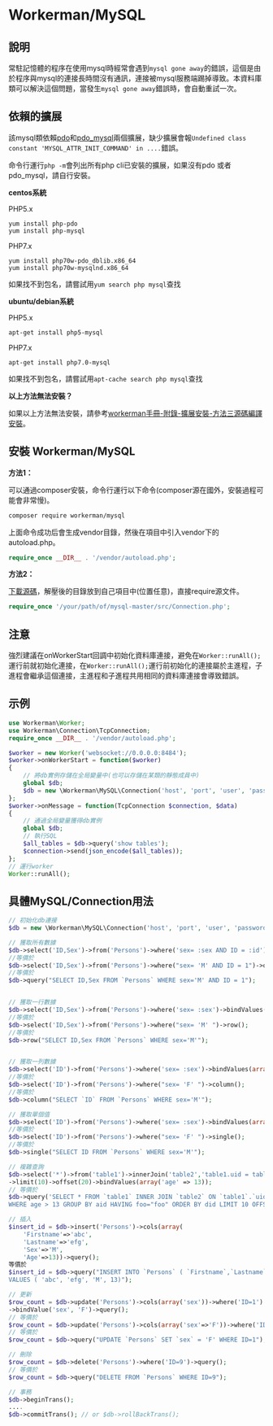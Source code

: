# Workerman/MySQL

## 說明
常駐記憶體的程序在使用mysql時經常會遇到```mysql gone away```的錯誤，這個是由於程序與mysql的連接長時間沒有通訊，連接被mysql服務端踢掉導致。本資料庫類可以解決這個問題，當發生```mysql gone away```錯誤時，會自動重試一次。

## 依賴的擴展
該mysql類依賴[pdo](https://php.net/manual/zh/book.pdo.php)和[pdo_mysql](https://php.net/manual/zh/ref.pdo-mysql.php)兩個擴展，缺少擴展會報```Undefined class constant 'MYSQL_ATTR_INIT_COMMAND' in ....```錯誤。

命令行運行```php -m```會列出所有php cli已安裝的擴展，如果沒有pdo 或者 pdo_mysql，請自行安裝。

**centos系統**

PHP5.x
```
yum install php-pdo
yum install php-mysql
```

PHP7.x
```
yum install php70w-pdo_dblib.x86_64
yum install php70w-mysqlnd.x86_64
```
如果找不到包名，請嘗試用```yum search php mysql```查找

**ubuntu/debian系統**

PHP5.x
```
apt-get install php5-mysql
```

PHP7.x
```
apt-get install php7.0-mysql
```

如果找不到包名，請嘗試用```apt-cache search php mysql```查找

**以上方法無法安裝？**

如果以上方法無法安裝，請參考[workerman手冊-附錄-擴展安裝-方法三源碼編譯安裝](../appendices/install-extension.md)。

## 安裝 Workerman/MySQL
**方法1：**

可以通過composer安裝，命令行運行以下命令(composer源在國外，安裝過程可能會非常慢)。

```bash
composer require workerman/mysql
```

上面命令成功后會生成vendor目錄，然後在項目中引入vendor下的autoload.php。
```php
require_once __DIR__ . '/vendor/autoload.php';
```

**方法2：**

[下載源碼](https://github.com/walkor/mysql/archive/master.zip)，解壓後的目錄放到自己項目中(位置任意)，直接require源文件。

```php
require_once '/your/path/of/mysql-master/src/Connection.php';
```


## 注意
強烈建議在onWorkerStart回調中初始化資料庫連接，避免在```Worker::runAll();```運行前就初始化連接，在```Worker::runAll();```運行前初始化的連接屬於主進程，子進程會繼承這個連接，主進程和子進程共用相同的資料庫連接會導致錯誤。

## 示例
```php
use Workerman\Worker;
use Workerman\Connection\TcpConnection;
require_once __DIR__ . '/vendor/autoload.php';

$worker = new Worker('websocket://0.0.0.0:8484');
$worker->onWorkerStart = function($worker)
{
    // 將db實例存儲在全局變量中(也可以存儲在某類的靜態成員中)
    global $db;
    $db = new \Workerman\MySQL\Connection('host', 'port', 'user', 'password', 'db_name');
};
$worker->onMessage = function(TcpConnection $connection, $data)
{
    // 通過全局變量獲得db實例
    global $db;
    // 執行SQL
    $all_tables = $db->query('show tables');
    $connection->send(json_encode($all_tables));
};
// 運行worker
Worker::runAll();
```
## 具體MySQL/Connection用法
```php
// 初始化db連接
$db = new \Workerman\MySQL\Connection('host', 'port', 'user', 'password', 'db_name');

// 獲取所有數據
$db->select('ID,Sex')->from('Persons')->where('sex= :sex AND ID = :id')->bindValues(array('sex'=>'M', 'id' => 1))->query();
//等價於
$db->select('ID,Sex')->from('Persons')->where("sex= 'M' AND ID = 1")->query();
//等價於
$db->query("SELECT ID,Sex FROM `Persons` WHERE sex='M' AND ID = 1");


// 獲取一行數據
$db->select('ID,Sex')->from('Persons')->where('sex= :sex')->bindValues(array('sex'=>'M'))->row();
//等價於
$db->select('ID,Sex')->from('Persons')->where("sex= 'M' ")->row();
//等價於
$db->row("SELECT ID,Sex FROM `Persons` WHERE sex='M'");


// 獲取一列數據
$db->select('ID')->from('Persons')->where('sex= :sex')->bindValues(array('sex'=>'M'))->column();
//等價於
$db->select('ID')->from('Persons')->where("sex= 'F' ")->column();
//等價於
$db->column("SELECT `ID` FROM `Persons` WHERE sex='M'");

// 獲取單個值
$db->select('ID')->from('Persons')->where('sex= :sex')->bindValues(array('sex'=>'M'))->single();
//等價於
$db->select('ID')->from('Persons')->where("sex= 'F' ")->single();
//等價於
$db->single("SELECT ID FROM `Persons` WHERE sex='M'");

// 複雜查詢
$db->select('*')->from('table1')->innerJoin('table2','table1.uid = table2.uid')->where('age > :age')->groupBy(array('aid'))->having('foo="foo"')->orderByASC/*orderByDESC*/(array('did'))
->limit(10)->offset(20)->bindValues(array('age' => 13));
// 等價於
$db->query('SELECT * FROM `table1` INNER JOIN `table2` ON `table1`.`uid` = `table2`.`uid`
WHERE age > 13 GROUP BY aid HAVING foo="foo" ORDER BY did LIMIT 10 OFFSET 20');

// 插入
$insert_id = $db->insert('Persons')->cols(array(
    'Firstname'=>'abc',
    'Lastname'=>'efg',
    'Sex'=>'M',
    'Age'=>13))->query();
等價於
$insert_id = $db->query("INSERT INTO `Persons` ( `Firstname`,`Lastname`,`Sex`,`Age`)
VALUES ( 'abc', 'efg', 'M', 13)");

// 更新
$row_count = $db->update('Persons')->cols(array('sex'))->where('ID=1')
->bindValue('sex', 'F')->query();
// 等價於
$row_count = $db->update('Persons')->cols(array('sex'=>'F'))->where('ID=1')->query();
// 等價於
$row_count = $db->query("UPDATE `Persons` SET `sex` = 'F' WHERE ID=1");

// 刪除
$row_count = $db->delete('Persons')->where('ID=9')->query();
// 等價於
$row_count = $db->query("DELETE FROM `Persons` WHERE ID=9");

// 事務
$db->beginTrans();
....
$db->commitTrans(); // or $db->rollBackTrans();
```
